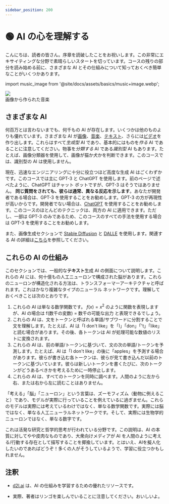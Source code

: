```yaml
---
sidebar_position: 200
---
```

# 🟢 AI の心を理解する

こんにちは、読者の皆さん。序章を読破したことをお祝いします。この非常にエキサイティングな分野で素晴らしいスタートを切っています。コースの残りの部分を読み始める前に、さまざまな AI とその仕組みについて知っておくべき簡単なことがいくつかあります。

import music_image from '@site/docs/assets/basics/music+image.webp';

<div style={{textAlign: 'center'}}>
  <img src={music_image} style={{width: "850px"}} />
</div>

<div style={{textAlign: 'center'}}>
  画像から作られた音楽
</div>

## さまざまな AI

何百万とは言わないまでも、何千もの AI が存在します。いくつかは他のものよりも優れています。さまざまな AI が[画像](https://openai.com/product/dall-e-2)、[音楽](https://google-research.github.io/seanet/musiclm/examples/)、[テキスト](https://platform.openai.com/playground)、さらには[ビデオ](https://makeavideo.studio/)を作り出します。これらはすべて*生成型* AI であり、基本的にはものを*作る* AI であることに注意してください。物事を*分類する* AI である*識別型* AI もあります。たとえば、画像分類器を使用して、画像が猫か犬かを判断できます。このコースでは、識別型の AI は使用しません。

現在、迅速なエンジニアリングに十分に役立つほど高度な生成 AI はごくわずかです。このコースでは主に GPT-3 と ChatGPT を使用します。前のページで述べたように、ChatGPT はチャット ボットですが、GPT-3 はそうではありません。 **同じ質問をされても、彼らは通常、異なる反応を示します**。あなたが開発者である場合は、GPT-3 を使用することをお勧めします。GPT-3 の方が再現性が高いからです。開発者でない場合は、[ChatGPT](https://learnprompting.org/docs/category/%EF%B8%8F-image-prompting) を使用することをお勧めします。このコースのほとんどのテクニックは、両方の AI に適用できます。ただし、一部は GPT-3 のみであるため、このコースのすべての手法を使用する場合は GPT-3 を使用することをお勧めします。

また、画像生成セクションで [Stable Diffusion](https://beta.dreamstudio.ai/home) と [DALLE](https://openai.com/product/dall-e-2) を使用します。関連する AI の詳細は[こちら](https://learnprompting.org/docs/products#chatbots)を参照してください。

## これらの AI の仕組み

このセクションでは、一般的な**テキスト**生成 AI の側面について説明します。これらの AI には、何十億もの人工ニューロンで構成された脳があります。これらのニューロンが構造化される方法は、トランスフォーマーアーキテクチャと呼ばれます。これはかなり複雑なタイプのニューラル ネットワークです。理解しておくべきことは次のとおりです。

1. これらの AI は単なる数学関数です。 $f(x) = x^2$ のように関数を表現しますが、AI の場合は f(数千の変数) = 数千の可能な出力 と表現できるでしょう。
2. これらの AI は、文をトークンと呼ばれる単語/サブワードに分割することで文を理解します。たとえば、AI は「I don't like」を「I」「don」「't」「like」と読む場合があります。その後、各トークンは AI が処理可能な数値のリストに変換されます。
3. これらの AI は、前の単語/トークンに基づいて、文の次の単語/トークンを予測します。たとえば、AI は「I don't like」の後に「apples」を予測する場合があります。彼らが書き込む各トークンは、彼らが見て書き込んだ以前のトークンに基づいています。彼らは新しいトークンを書くたびに、次のトークンがどうあるべきかを考えるために一時停止します。
4. これらの AI は、すべてのトークンを同時に調べます。人間のように左から右、または右から左に読むことはありません。

「考える」「脳」「ニューロン」という言葉は、ズーモフィズム（動物に例えること）であり、モデルが実際に行っていることを例えているに過ぎません。これらのモデルは実際には考えているわけではなく、単なる数学関数です。実際には脳ではなく、単なる人工ニューラルネットワークです。そして、実際には生物学的ニューロンではなく、単なる数字です。

これは活発な研究と哲学的思考が行われている分野です。この説明は、AI の本質に対してやや皮肉なものであり、大衆向けメディアが AI を人間のように考える/行動する存在として描写することを揶揄しています。とはいえ、AIを擬人化したいのであればどうぞ！多くの人がそうしているようで、学習に役立つかもしれません。

## 注釈

- [d2l.ai](https://www.d2l.ai) は、AI の仕組みを学習するための優れたリソースです。

- 実際、著者はリンゴを楽しんでいることに注意してください。おいしいよ。